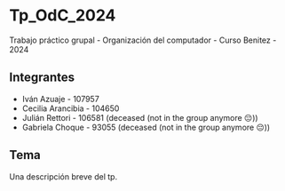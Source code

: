 # Tp_OdC_2024

Trabajo práctico grupal - Organización del computador - Curso Benitez - 2024

## Integrantes

* Iván Azuaje - 107957
* Cecilia Arancibia - 104650
* Julián Rettori - 106581 (deceased (not in the group anymore 😔))
* Gabriela Choque - 93055 (deceased (not in the group anymore 😔))

## Tema

Una descripción breve del tp.
